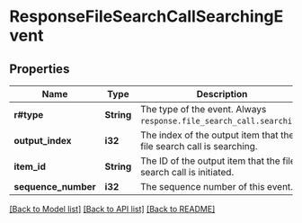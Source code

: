 # ResponseFileSearchCallSearchingEvent

## Properties

Name | Type | Description | Notes
------------ | ------------- | ------------- | -------------
**r#type** | **String** | The type of the event. Always `response.file_search_call.searching`.  | 
**output_index** | **i32** | The index of the output item that the file search call is searching.  | 
**item_id** | **String** | The ID of the output item that the file search call is initiated.  | 
**sequence_number** | **i32** | The sequence number of this event. | 

[[Back to Model list]](../README.md#documentation-for-models) [[Back to API list]](../README.md#documentation-for-api-endpoints) [[Back to README]](../README.md)


